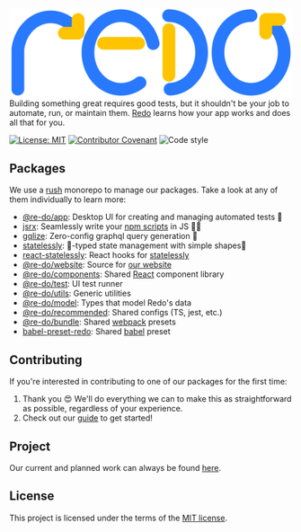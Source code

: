 ![logo.svg](/pkgs/components/assets/logo.svg)
Building something great requires good tests, but it shouldn't be your job to automate, run, or maintain them. [Redo](https://redo.qa) learns how your app works and does all that for you.

[![License: MIT](https://img.shields.io/badge/License-MIT-yellow.svg)](https://opensource.org/licenses/MIT)
[![Contributor Covenant](https://img.shields.io/badge/Contributor%20Covenant-v2.0%20adopted-ff69b4.svg)](code-of-conduct.md)
![Code style](https://img.shields.io/badge/code_style-prettier-ff69b4.svg)

## Packages

We use a [rush](https://rushjs.io) monorepo to manage our packages. Take a look at any of them individually to learn more:

-   [@re-do/app](/pkgs/app): Desktop UI for creating and managing automated tests 🤖
-   [jsrx](pkgs/jsrx): Seamlessly write your [npm scripts](https://docs.npmjs.com/misc/scripts) in JS 💊📜
-   [gqlize](pkgs/gqlize): Zero-config graphql query generation 🎁
-   [statelessly](pkgs/statelessly): 💪-typed state management with simple shapes🔷
-   [react-statelessly](pkgs/react-statelessly): React hooks for [statelessly](pkgs/statelessly)
-   [@re-do/website](pkgs/website): Source for [our website](https://redo.qa)
-   [@re-do/components](pkgs/components): Shared [React](https://reactjs.org/) component library
-   [@re-do/test](pkgs/test): UI test runner
-   [@re-do/utils](pkgs/utils): Generic utilities
-   [@re-do/model](pkgs/model): Types that model Redo's data
-   [@re-do/recommended](pkgs/recommended): Shared configs (TS, jest, etc.)
-   [@re-do/bundle](pkgs/bundle): Shared [webpack](https://webpack.js.org/) presets
-   [babel-preset-redo](/pkgs/babel-preset-redo): Shared [babel](https://babeljs.io/) preset

## Contributing

If you're interested in contributing to one of our packages for the first time:

1. Thank you 😍 We'll do everything we can to make this as straightforward as possible, regardless of your experience.
2. Check out our [guide](/CONTRIBUTING.md) to get started!

## Project

Our current and planned work can always be found [here](https://github.com/redo-qa/redo/projects/1).

## License

This project is licensed under the terms of the
[MIT license](/LICENSE).
